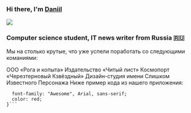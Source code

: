 ### Hi there, I'm [Daniil](https://daniilshat.ru/) 
![](https://github.com/blackcater/blackcater/raw/main/images/Hi.gif) 
### Computer science student, IT news writer from Russia 🇷🇺

Мы на столько крутые, что уже успели поработать со следующими команиями:

ООО «Рога и копыта»
Издательство «Читый лист»
Космопорт «Черезтерновый Кзвёздный»
Дизайн-студия имени Слишком Известного Персонажа
Ниже пример кода из нашего приложения:

```.selector {
  font-family: "Awesome", Arial, sans-serif;
  color: red;
}```
